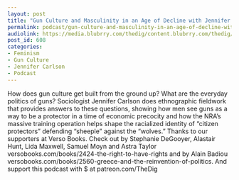 ```yaml
---
layout: post
title: "Gun Culture and Masculinity in an Age of Decline with Jennifer Carlson"
permalink: podcast/gun-culture-and-masculinity-in-an-age-of-decline-with-jennifer-carlson
audiolink: https://media.blubrry.com/thedig/content.blubrry.com/thedig/The_Dig_-_EP_92_-_Carlson.mp3
post_id: 608
categories: 
- Feminism
- Gun Culture
- Jennifer Carlson
- Podcast
---
```


How does gun culture get built from the ground up? What are the everyday politics of guns? Sociologist Jennifer Carlson does ethnographic fieldwork that provides answers to these questions, showing how men see guns as a way to be a protector in a time of economic precocity and how the NRA’s massive training operation helps shape the racialized identity of “citizen protectors” defending “sheeple” against the “wolves.” Thanks to our supporters at Verso Books. Check out 
by Stephanie DeGooyer, Alastair Hunt, Lida Maxwell, Samuel Moyn and Astra Taylor versobooks.com/books/2424-the-right-to-have-rights and 
 by Alain Badiou versobooks.com/books/2560-greece-and-the-reinvention-of-politics. And support this podcast with $ at patreon.com/TheDig